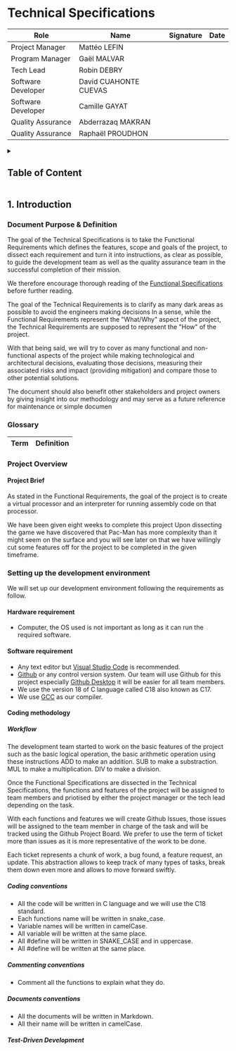 # Technical Specifications

| Role | Name | Signature | Date |
|---|---|---|---|
| Project Manager | Mattéo LEFIN|  |  |
| Program Manager | Gaël MALVAR |  |  |
| Tech Lead | Robin DEBRY |  |  |
| Software Developer | David CUAHONTE CUEVAS |  |  |
| Software Developer | Camille GAYAT  |  |  |
| Quality Assurance | Abderrazaq MAKRAN |  |  |
| Quality Assurance | Raphaël PROUDHON |  | |

<details>

<summary>

## Table of Content

</summary>

- [Technical Specifications](#technical-specifications)
  - [Table of Content](#table-of-content)
  - [1. Introduction](#1-introduction)
    - [Document Purpose \& Definition](#document-purpose--definition)
    - [Glossary](#glossary)
    - [Project Overview](#project-overview)
      - [Project Brief](#project-brief)
    - [Setting up the development environment](#setting-up-the-development-environment)
      - [Hardware requirement](#hardware-requirement)
      - [Software requirement](#software-requirement)
      - [Coding methodology](#coding-methodology)
        - [Workflow](#workflow)
        - [Coding conventions](#coding-conventions)
        - [Commenting conventions](#commenting-conventions)
        - [Documents conventions](#documents-conventions)
        - [Test-Driven Development](#test-driven-development)

</details>

## 1. Introduction

### Document Purpose & Definition

The goal of the Technical Specifications is to take the Functional Requirements which defines the features, scope and goals of the project, to dissect each requirement and turn it into instructions, as clear as possible, to guide the development team as well as the quality assurance team in the successful completion of their mission.

We therefore encourage thorough reading of the [Functional Specifications](documents/functional/functional.md) before further reading.

The goal of the Technical Requirements is to clarify as many dark areas as possible to avoid the engineers making decisions
In a sense, while the Functional Requirements represent the "What/Why" aspect of the project, the Technical Requirements are supposed to represent the "How" of the project.

With that being said, we will try to cover as many functional and non-functional aspects of the project while making technological and architectural decisions, evaluating those decisions, measuring their associated risks and impact (providing mitigation) and compare those to other potential solutions.

The document should also benefit other stakeholders and project owners by giving insight into our methodology and may serve as a future reference for maintenance or simple documen

### Glossary

| Term | Definition |
|---|---|

### Project Overview

#### Project Brief

As stated in the Functional Requirements, the goal of the project is to create a virtual processor and an interpreter for running assembly code on that processor.

We have been given eight weeks to complete this project
Upon dissecting the game we have discovered that Pac-Man has more complexity than it might seem on the surface and you will see later on that we have willingly cut some features off for the project to be completed in the given timeframe.

### Setting up the development environment

We will set up our development environment following the requirements as follow.

#### Hardware requirement

- Computer, the OS used is not important as long as it can run the required software.

#### Software requirement

- Any text editor but [Visual Studio Code](https://code.visualstudio.com/) is recommended.
- [Github](https://github.com/) or any control version system. Our team will use Github for this project especially [Github Desktop](https://desktop.github.com) it will be easier for all team members.
- We use the version 18 of C language called C18 also known as C17.
- We use [GCC](https://gcc.gnu.org/) as our compiler.

#### Coding methodology

##### Workflow

The development team started to work on the basic features of the project such as the basic logical operation, the basic arithmetic operation using these instructions
ADD to make an addition.
SUB to make a substraction.
MUL to make a multiplication.
DIV to make a division.

Once the Functional Specifications are dissected in the Technical Specifications, the functions and features of the project will be assigned to team members and priotised by either the project manager or the tech lead depending on the task.

With each functions and features we will create Github Issues, those issues will be assigned to the team member in charge of the task and will be tracked using the Github Project Board.
We prefer to use the term of ticket more than issues as it is more representative of the work to be done.

Each ticket represents a chunk of work, a bug found, a feature request, an update. This abstraction allows to keep track of many types of tasks, break them down even more and allows to move forward swiftly.

##### Coding conventions

- All the code will be written in C language and we will use the C18 standard.
- Each functions name will be written in snake_case.
- Variable names will be written in camelCase.
- All variable will be written at the same place.
- All #define will be written in SNAKE_CASE and in uppercase.
- All #define will be written at the same place.

##### Commenting conventions

- Comment all the functions to explain what they do.

##### Documents conventions

- All the documents will be written in Markdown.
- All their name will be written in camelCase.

##### Test-Driven Development
